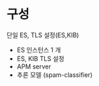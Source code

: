# 구성

단일 ES, TLS 설정(ES,KIB)

- ES 인스턴스 1 개
- ES, KIB TLS 설정
- APM server
- 추론 모델 (spam-classifier) 
